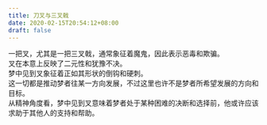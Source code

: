 ```yaml
---
title: 刀叉与三叉戟
date: 2020-02-15T20:54:12+08:00
draft: false
---
```


一把叉，尤其是一把三叉戟，通常象征着魔鬼，因此表示恶毒和欺骗。<br>
叉在本意上反映了二元性和犹豫不决。<br>
梦中见到叉象征着正如其形状的倒钩和硬刺。<br>
这一切都是推动梦者往某一方向发展，不过这里也许不是梦者所希望发展的方向和目标。<br>
从精神角度看，梦中见到叉意味着梦者处于某种困难的决断和选择前，他或许应该求助于其他人的支持和帮助。<br>
